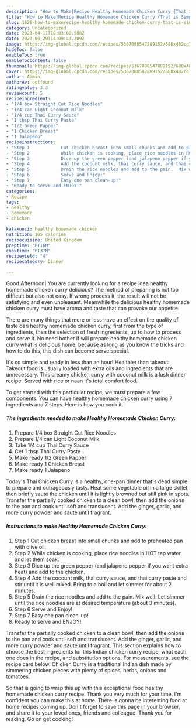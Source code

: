 ```yaml
---
description: "How to Make|Recipe Healthy Homemade Chicken Curry {That is Simple"
title: "How to Make|Recipe Healthy Homemade Chicken Curry {That is Simple"
slug: 1626-how-to-makerecipe-healthy-homemade-chicken-curry-that-is-simple
category: Uncategorized
date: 2023-04-11T10:03:00.588Z
date: 2023-06-29T14:09:43.309Z
image: https://img-global.cpcdn.com/recipes/5367088547889152/680x482cq70/healthy-homemade-chicken-curry-recipe-main-photo.jpg
hideToc: false
enableToc: true
enableTocContent: false
thumbnail: https://img-global.cpcdn.com/recipes/5367088547889152/680x482cq70/healthy-homemade-chicken-curry-recipe-main-photo.jpg
cover: https://img-global.cpcdn.com/recipes/5367088547889152/680x482cq70/healthy-homemade-chicken-curry-recipe-main-photo.jpg
author: Admin
authorAv: notfound
ratingvalue: 3.3
reviewcount: 5
recipeingredient:
- "1/4 box Straight Cut Rice Noodles"
- "1/4 can Light Coconut Milk"
- "1/4 cup Thai Curry Sauce"
- "1 tbsp Thai Curry Paste"
- "1/2 Green Papper"
- "1 Chicken Breast"
- "1 Jalapeno"
recipeinstructions:
- "Step 1            Cut chicken breast into small chunks and add to preheated pan with olive oil."
- "Step 2            While chicken is cooking, place rice noodles in HOT tap water and let them soak."
- "Step 3            Dice up the green pepper (and jalapeno pepper if you want extra heat) and add to the chicken."
- "Step 4            Add the cocount milk, thai curry sauce, and thai curry paste and stir until it is well mixed.  Bring to a boil and let simmer for about 2 minutes."
- "Step 5            Drain the rice noodles and add to the pain.  Mix well.  Let simmer until the rice noodles are at desired temperature (about 3 minutes)."
- "Step 6            Serve and Enjoy!"
- "Step 7            Easy one pan clean-up!"
- "Ready to serve and ENJOY!"
categories:
- Recipe
tags:
- healthy
- homemade
- chicken

katakunci: healthy homemade chicken 
nutrition: 105 calories
recipecuisine: United Kingdom
preptime: "PT16M"
cooktime: "PT37M"
recipeyield: "4"
recipecategory: Dinner

---
```



Good Afternoon| You are currently looking for a recipe idea healthy homemade chicken curry delicious? The method of preparing is not too difficult but also not easy. If wrong process it, the result will not be satisfying and even unpleasant. Meanwhile the delicious healthy homemade chicken curry must have aroma and taste that can provoke our appetite.






There are many things that more or less have an effect on the quality of taste dari healthy homemade chicken curry, first from the type of ingredients, then the selection of fresh ingredients, up to how to process and serve it. No need bother if will prepare healthy homemade chicken curry what is delicious home, because as long as you know the tricks and how to do this, this dish can become serve special.


It&#39;s so simple and ready in less than an hour! Healthier than takeout: Takeout food is usually loaded with extra oils and ingredients that are unnecessary. This creamy chicken curry with coconut milk is a lush dinner recipe. Served with rice or naan it&#39;s total comfort food.


To get started with this particular recipe, we must prepare a few components. You can have healthy homemade chicken curry using 7 ingredients and 7 steps. Here is how you cook it.

<!--inarticleads1-->

##### The ingredients needed to make Healthy Homemade Chicken Curry:

1. Prepare 1/4 box Straight Cut Rice Noodles
1. Prepare 1/4 can Light Coconut Milk
1. Take 1/4 cup Thai Curry Sauce
1. Get 1 tbsp Thai Curry Paste
1. Make ready 1/2 Green Papper
1. Make ready 1 Chicken Breast
1. Make ready 1 Jalapeno


Today&#39;s Thai Chicken Curry is a healthy, one-pan dinner that&#39;s dead simple to prepare and outrageously tasty. Heat some vegetable oil in a large skillet, then briefly sauté the chicken until it is lightly browned but still pink in spots. Transfer the partially cooked chicken to a clean bowl, then add the onions to the pan and cook until soft and translucent. Add the ginger, garlic, and more curry powder and sauté until fragrant. 

<!--inarticleads2-->

##### Instructions to make Healthy Homemade Chicken Curry:

1. Step 1            Cut chicken breast into small chunks and add to preheated pan with olive oil.
1. Step 2            While chicken is cooking, place rice noodles in HOT tap water and let them soak.
1. Step 3            Dice up the green pepper (and jalapeno pepper if you want extra heat) and add to the chicken.
1. Step 4            Add the cocount milk, thai curry sauce, and thai curry paste and stir until it is well mixed.  Bring to a boil and let simmer for about 2 minutes.
1. Step 5            Drain the rice noodles and add to the pain.  Mix well.  Let simmer until the rice noodles are at desired temperature (about 3 minutes).
1. Step 6            Serve and Enjoy!
1. Step 7            Easy one pan clean-up!
1. Ready to serve and ENJOY!

Transfer the partially cooked chicken to a clean bowl, then add the onions to the pan and cook until soft and translucent. Add the ginger, garlic, and more curry powder and sauté until fragrant. This section explains how to choose the best ingredients for this Indian chicken curry recipe, what each one does in the recipe, and substitution options. For measurements, see the recipe card below. Chicken Curry is a traditional Indian dish made by simmering chicken pieces with plenty of spices, herbs, onions and tomatoes. 

So that is going to wrap this up with this exceptional food healthy homemade chicken curry recipe. Thank you very much for your time. I'm confident you can make this at home. There is gonna be interesting food at home recipes coming up. Don't forget to save this page in your browser, and share it to your loved ones, friends and colleague. Thank you for reading. Go on get cooking!
